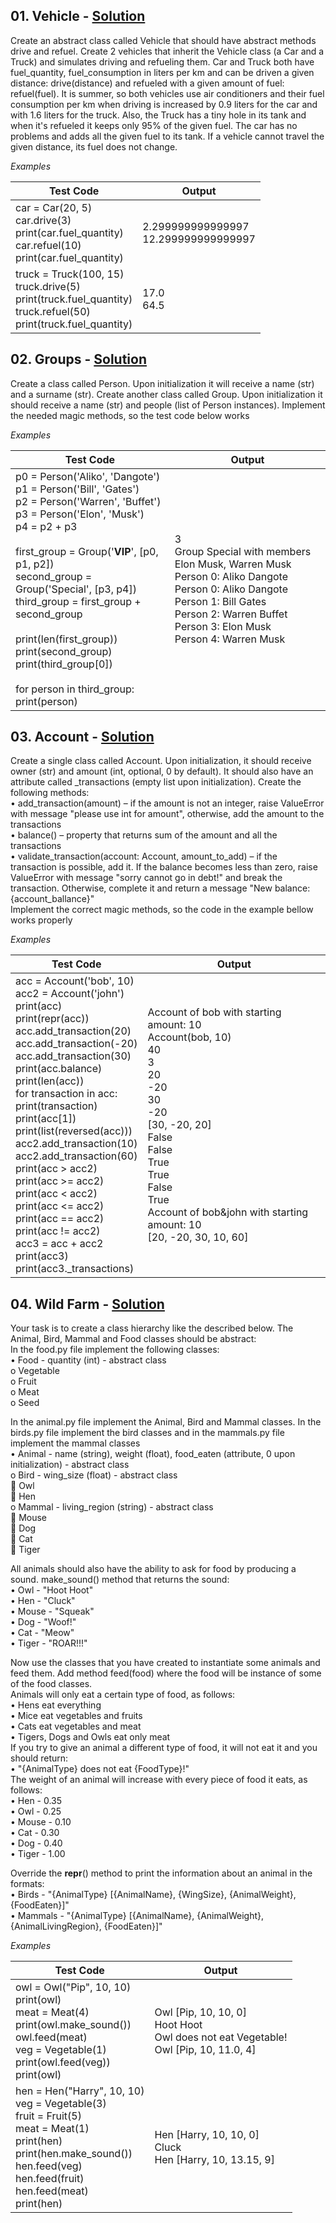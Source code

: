## **01.	Vehicle -** [Solution](https://github.com/elenaborisova/Python-OOP/blob/main/12.%20Polymorphism%20and%20Magic%20Methods%20-%20Exercise/01_vehicle.py)
Create an abstract class called Vehicle that should have abstract methods drive and refuel. Create 2 vehicles that inherit the Vehicle class (a Car and a Truck) and simulates driving and refueling them. Car and Truck both have fuel_quantity, fuel_consumption in liters per km and can be driven a given distance: drive(distance) and refueled with a given amount of fuel: refuel(fuel). It is summer, so both vehicles use air conditioners and their fuel consumption per km when driving is increased by 0.9 liters for the car and with 1.6 liters for the truck. Also, the Truck has a tiny hole in its tank and when it's refueled it keeps only 95% of the given fuel. The car has no problems and adds all the given fuel to its tank. If a vehicle cannot travel the given distance, its fuel does not change.

*Examples*

|       Test Code       |      Output       |
|-----------------------|-------------------|
|car = Car(20, 5)<br>car.drive(3)<br>print(car.fuel_quantity)<br>car.refuel(10)<br>print(car.fuel_quantity)          |2.299999999999997<br>12.299999999999997          |
|truck = Truck(100, 15)<br>truck.drive(5)<br>print(truck.fuel_quantity)<br>truck.refuel(50)<br>print(truck.fuel_quantity) |17.0<br>64.5  |



## **02.	Groups -** [Solution](https://github.com/elenaborisova/Python-OOP/blob/main/12.%20Polymorphism%20and%20Magic%20Methods%20-%20Exercise/02_groups.py)
Create a class called Person. Upon initialization it will receive a name (str) and a surname (str). Create another class called Group. Upon initialization it should receive a name (str) and people (list of Person instances). Implement the needed magic methods, so the test code below works

*Examples*

|       Test Code       |      Output       |
|-----------------------|-------------------|
|p0 = Person('Aliko', 'Dangote')<br>p1 = Person('Bill', 'Gates')<br>p2 = Person('Warren', 'Buffet')<br>p3 = Person('Elon', 'Musk')<br>p4 = p2 + p3<br><br>first_group = Group('__VIP__', [p0, p1, p2])<br>second_group = Group('Special', [p3, p4])<br>third_group = first_group + second_group<br><br>print(len(first_group))<br>print(second_group)<br>print(third_group[0])<br><br>for person in third_group:<br>    print(person)         |3<br>Group Special with members Elon Musk, Warren Musk<br>Person 0: Aliko Dangote<br>Person 0: Aliko Dangote<br>Person 1: Bill Gates<br>Person 2: Warren Buffet<br>Person 3: Elon Musk<br>Person 4: Warren Musk          |



## **03.	Account -** [Solution](https://github.com/elenaborisova/Python-OOP/blob/main/12.%20Polymorphism%20and%20Magic%20Methods%20-%20Exercise/03_account.py)
Create a single class called Account. Upon initialization, it should receive owner (str) and amount (int, optional, 0 by default). It should also have an attribute called _transactions (empty list upon initialization). Create the following methods:  
•	add_transaction(amount) – if the amount is not an integer, raise ValueError with message "please use int for amount", otherwise, add the amount to the transactions  
•	balance() – property that returns sum of the amount and all the transactions  
•	validate_transaction(account: Account, amount_to_add) – if the transaction is possible, add it. If the balance becomes less than zero, raise ValueError with message "sorry cannot go in debt!" and break the transaction. Otherwise, complete it and return a message "New balance: {account_ballance}"  
Implement the correct magic methods, so the code in the example bellow works properly

*Examples*

|       Test Code       |      Output       |
|-----------------------|-------------------|
|acc = Account('bob', 10)<br>acc2 = Account('john')<br>print(acc)<br>print(repr(acc))<br>acc.add_transaction(20)<br>acc.add_transaction(-20)<br>acc.add_transaction(30)<br>print(acc.balance)<br>print(len(acc))<br>for transaction in acc:<br>    print(transaction)<br>print(acc[1])<br>print(list(reversed(acc)))<br>acc2.add_transaction(10)<br>acc2.add_transaction(60)<br>print(acc > acc2)<br>print(acc >= acc2)<br>print(acc < acc2)<br>print(acc <= acc2)<br>print(acc == acc2)<br>print(acc != acc2)<br>acc3 = acc + acc2<br>print(acc3)<br>print(acc3._transactions)          |Account of bob with starting amount: 10<br>Account(bob, 10)<br>40<br>3<br>20<br>-20<br>30<br>-20<br>[30, -20, 20]<br>False<br>False<br>True<br>True<br>False<br>True<br>Account of bob&john with starting amount: 10<br>[20, -20, 30, 10, 60]          |


## **04.	Wild Farm -** [Solution](https://github.com/elenaborisova/Python-OOP/tree/main/12.%20Polymorphism%20and%20Magic%20Methods%20-%20Exercise/wild_farm_04/project)
Your task is to create a class hierarchy like the described below. The Animal, Bird, Mammal and Food classes should be abstract:  
In the food.py file implement the following classes:  
•	Food - quantity (int) - abstract class  
o	Vegetable  
o	Fruit  
o	Meat  
o	Seed  

In the animal.py file implement the Animal, Bird and Mammal classes. In the birds.py file implement the bird classes and in the mammals.py file implement the mammal classes  
•	Animal - name (string), weight (float), food_eaten (attribute, 0 upon initialization) - abstract class  
o	Bird - wing_size (float) - abstract class  
	Owl  
	Hen  
o	Mammal - living_region (string) - abstract class  
	Mouse  
	Dog  
	Cat  
	Tiger  

All animals should also have the ability to ask for food by producing a sound. make_sound() method that returns the sound:  
•	Owl - "Hoot Hoot"  
•	Hen - "Cluck"  
•	Mouse - "Squeak"  
•	Dog - "Woof!"  
•	Cat - "Meow"  
•	Tiger - "ROAR!!!"  

Now use the classes that you have created to instantiate some animals and feed them. Add method feed(food) where the food will be instance of some of the food classes.  
Animals will only eat a certain type of food, as follows:  
•	Hens eat everything  
•	Mice eat vegetables and fruits  
•	Cats eat vegetables and meat  
•	Tigers, Dogs and Owls eat only meat  
If you try to give an animal a different type of food, it will not eat it and you should return:  
•	"{AnimalType} does not eat {FoodType}!"  
The weight of an animal will increase with every piece of food it eats, as follows:  
•	Hen - 0.35  
•	Owl - 0.25  
•	Mouse - 0.10  
•	Cat - 0.30  
•	Dog - 0.40  
•	Tiger - 1.00  

Override the __repr__() method to print the information about an animal in the formats:  
•	Birds - "{AnimalType} [{AnimalName}, {WingSize}, {AnimalWeight}, {FoodEaten}]"  
•	Mammals - "{AnimalType} [{AnimalName}, {AnimalWeight}, {AnimalLivingRegion}, {FoodEaten}]"

*Examples*

|       Test Code       |      Output       |
|-----------------------|-------------------|
|owl = Owl("Pip", 10, 10)<br>print(owl)<br>meat = Meat(4)<br>print(owl.make_sound())<br>owl.feed(meat)<br>veg = Vegetable(1)<br>print(owl.feed(veg))<br>print(owl)          |Owl [Pip, 10, 10, 0]<br>Hoot Hoot<br>Owl does not eat Vegetable!<br>Owl [Pip, 10, 11.0, 4]          |
|hen = Hen("Harry", 10, 10)<br>veg = Vegetable(3)<br>fruit = Fruit(5)<br>meat = Meat(1)<br>print(hen)<br>print(hen.make_sound())<br>hen.feed(veg)<br>hen.feed(fruit)<br>hen.feed(meat)<br>print(hen) |Hen [Harry, 10, 10, 0]<br>Cluck<br>Hen [Harry, 10, 13.15, 9] |


